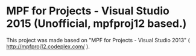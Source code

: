 MPF for Projects - Visual Studio 2015
(Unofficial, mpfproj12 based.)
==========

This project was made based on "MPF for Projects - Visual Studio 2013" ( http://mpfproj12.codeplex.com/ ).
